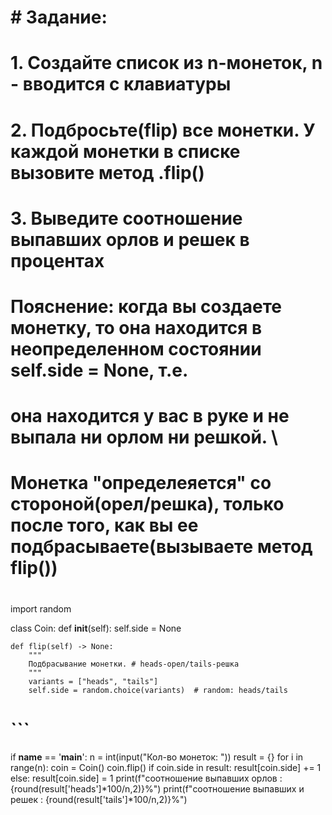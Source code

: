 # # Задание:
# 1. Создайте список из n-монеток, n - вводится с клавиатуры
# 2. Подбросьте(flip) все монетки. У каждой монетки в списке вызовите метод .flip()
# 3. Выведите соотношение выпавших орлов и решек в процентах
#
# Пояснение: когда вы создаете монетку, то она находится в неопределенном состоянии self.side = None, т.е.
# она находится у вас в руке и не выпала ни орлом ни решкой. \
# Монетка "определеяется" со стороной(орел/решка), только после того, как вы ее подбрасываете(вызываете метод flip())
#
import random


class Coin:
    def __init__(self):
        self.side = None

    def flip(self) -> None:
        """
        Подбрасывание монетки. # heads-орел/tails-решка
        """
        variants = ["heads", "tails"]
        self.side = random.choice(variants)  # random: heads/tails


# ```
if __name__ == '__main__':
    n = int(input("Кол-во монеток: "))
    result = {}
    for i in range(n):
        coin = Coin()
        coin.flip()
        if coin.side in result:
            result[coin.side] += 1
        else:
            result[coin.side] = 1
    print(f"соотношение выпавших орлов : {round(result['heads']*100/n,2)}%")
    print(f"соотношение выпавших и решек : {round(result['tails']*100/n,2)}%")
